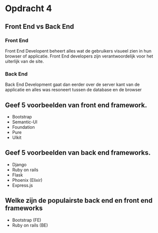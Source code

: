 # Opdracht 4

## Front End vs Back End



### Front End

Front End Developent beheert alles wat de gebruikers visueel zien in hun browser of applicatie. Front End developers zijn verantwoordelijk voor het uiterlijk van de site.

### Back End

Back End Development gaat dan eerder over de server kant van de applicatie en alles was resoneert tussen de database en de browser

## Geef 5 voorbeelden van front end framework.

- Bootstrap
- Semantic-UI
- Foundation
- Pure
- UIkit


## Geef 5 voorbeelden van back end frameworks.

- Django
- Ruby on rails
- Flask
- Phoenix (Elixir)
- Express.js

## Welke zijn de populairste back end en front end frameworks

- Bootstrap (FE)
- Ruby on rails (BE)